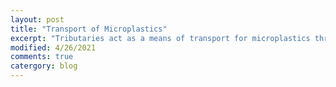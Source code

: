 ```yaml
---
layout: post
title: "Transport of Microplastics"
excerpt: "Tributaries act as a means of transport for microplastics through the Hudson River Water Shed, eventually acting as an input into the Hudson River"
modified: 4/26/2021
comments: true
catergory: blog
---
```



